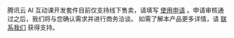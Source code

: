 腾讯云 AI 互动课开发套件目前仅支持线下售卖，请填写 [使用申请](https://cloud.tencent.com/apply/p/sbroci4x87m) 。申请审核通过之后，我们将与您确认需求并进行商务洽谈。
如需了解本产品更多详情，请 [联系我们](https://cloud.tencent.com/act/event/connect-service) 获得支持。
